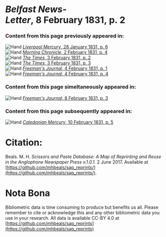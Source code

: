 # *Belfast News-Letter*, 8 February 1831, p. 2  
  
### Content from this page previously appeared in:  
![Hand](http://scissorsandpaste.net/wp-content/uploads/2017/06/smallhandpointer.png) [*Liverpool Mercury*, 28 January 1831, p. 6](https://mhbeals.github.io/sap_html/Liverpool-Mercury/Liverpool-Mercury-28-January-1831-p-6)  
![Hand](http://scissorsandpaste.net/wp-content/uploads/2017/06/smallhandpointer.png) [*Morning Chronicle*, 2 February 1831, p. 4](https://mhbeals.github.io/sap_html/Morning-Chronicle/Morning-Chronicle-2-February-1831-p-4)  
![Hand](http://scissorsandpaste.net/wp-content/uploads/2017/06/smallhandpointer.png) [*The Times*, 3 February 1831, p. 2](https://mhbeals.github.io/sap_html/The-Times/The-Times-3-February-1831-p-2)  
![Hand](http://scissorsandpaste.net/wp-content/uploads/2017/06/smallhandpointer.png) [*The Times*, 3 February 1831, p. 3](https://mhbeals.github.io/sap_html/The-Times/The-Times-3-February-1831-p-3)  
![Hand](http://scissorsandpaste.net/wp-content/uploads/2017/06/smallhandpointer.png) [*Freeman's Journal*, 4 February 1831, p. 1](https://mhbeals.github.io/sap_html/Freeman's-Journal/Freeman's-Journal-4-February-1831-p-1)  
![Hand](http://scissorsandpaste.net/wp-content/uploads/2017/06/smallhandpointer.png) [*Freeman's Journal*, 4 February 1831, p. 4](https://mhbeals.github.io/sap_html/Freeman's-Journal/Freeman's-Journal-4-February-1831-p-4)  
  
### Content from this page simeltaneously appeared in:  
![Hand](http://scissorsandpaste.net/wp-content/uploads/2017/06/smallhandpointer.png) [*Freeman's Journal*, 8 February 1831, p. 3](https://mhbeals.github.io/sap_html/Freeman's-Journal/Freeman's-Journal-8-February-1831-p-3)  
  
### Content from this page subsequently appeared in:  
![Hand](http://scissorsandpaste.net/wp-content/uploads/2017/06/smallhandpointer.png) [*Caledonian Mercury*, 10 February 1831, p. 5](https://mhbeals.github.io/sap_html/Caledonian-Mercury/Caledonian-Mercury-10-February-1831-p-5)  


# Citation: 

Beals. M. H. *Scissors and Paste Database: A Map of Reprinting and Reuse in the Anglophone Newspaper Press v.1.0.1.* 2 June 2017. Available at [https://github.com/mhbeals/sap_reprints/](https://github.com/mhbeals/sap_reprints/). 

# Nota Bona

Bibliometric data is time consuming to produce but benefits us all. Please remember to cite or acknowledge this and any other bibliometric data you use in your research. All data is available CC-BY 4.0 at [https://github.com/mhbeals/sap_reprints](https://github.com/mhbeals/sap_reprints)